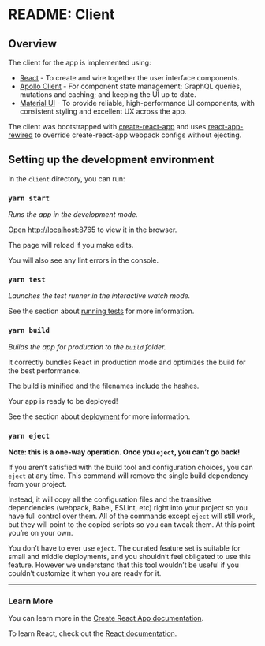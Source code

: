 # README: Client

## Overview

The client for the app is implemented using:

- [React](https://reactjs.org/) \- To create and wire together the user interface components.
- [Apollo Client](https://www.apollographql.com/docs/react/) \- For component state management; GraphQL queries, mutations and caching; and keeping the UI up to date.
- [Material UI](https://material-ui.com/) \- To provide reliable, high-performance UI components, with consistent styling and excellent UX across the app.

The client was bootstrapped with
[create-react-app](https://github.com/facebook/create-react-app) and uses
[react-app-rewired](https://github.com/timarney/react-app-rewired) to override
create-react-app webpack configs without ejecting.

## Setting up the development environment

In the `client` directory, you can run:

### `yarn start`

_Runs the app in the development mode._

Open [http://localhost:8765](http://localhost:8765) to view it in the browser.

The page will reload if you make edits.

You will also see any lint errors in the console.

### `yarn test`

_Launches the test runner in the interactive watch mode._

See the section about [running tests](https://facebook.github.io/create-react-app/docs/running-tests) for more information.

### `yarn build`

_Builds the app for production to the `build` folder._

It correctly bundles React in production mode and optimizes the build for the best performance.

The build is minified and the filenames include the hashes.

Your app is ready to be deployed!

See the section about [deployment](https://facebook.github.io/create-react-app/docs/deployment) for more information.

### `yarn eject`

**Note: this is a one-way operation. Once you `eject`, you can’t go back!**

If you aren’t satisfied with the build tool and configuration choices, you can `eject` at any time. This command will remove the single build dependency from your project.

Instead, it will copy all the configuration files and the transitive dependencies (webpack, Babel, ESLint, etc) right into your project so you have full control over them. All of the commands except `eject` will still work, but they will point to the copied scripts so you can tweak them. At this point you’re on your own.

You don’t have to ever use `eject`. The curated feature set is suitable for small and middle deployments, and you shouldn’t feel obligated to use this feature. However we understand that this tool wouldn’t be useful if you couldn’t customize it when you are ready for it.

---

### Learn More

You can learn more in the [Create React App documentation](https://facebook.github.io/create-react-app/docs/getting-started).

To learn React, check out the [React documentation](https://reactjs.org/).
